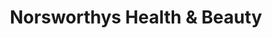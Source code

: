 ---
title: "Norsworthys Health & Beauty"
url: /horsell/norsworthys-health-und-beauty/
shop: Kosmetik
---